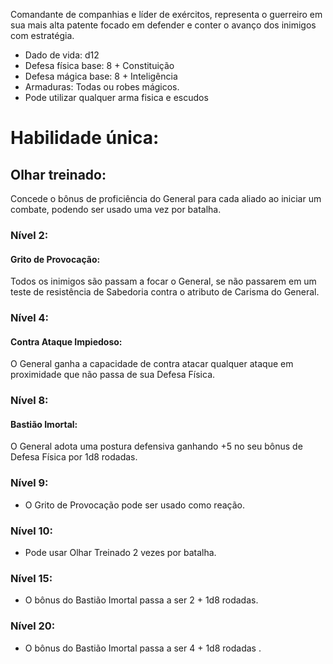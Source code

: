 Comandante de companhias e líder de exércitos, representa o guerreiro em sua mais alta patente focado em defender e conter o avanço dos inimigos com estratégia.

- Dado de vida: d12
- Defesa física base: 8 + Constituição 
- Defesa mágica base: 8 + Inteligência 
- Armaduras: Todas ou robes mágicos.
- Pode utilizar qualquer arma fisica e escudos


# Habilidade única:
## Olhar treinado: 
Concede o bônus de proficiência do General para cada aliado ao iniciar um combate, podendo ser usado uma vez por batalha.

### Nível 2:
#### Grito de Provocação: 
Todos os inimigos são passam a focar o General, se não passarem em um teste de resistência de Sabedoria contra o atributo de Carisma do General.

### Nível 4:
#### Contra Ataque Impiedoso: 
O General ganha a capacidade de contra atacar qualquer ataque em proximidade que não passa de sua Defesa Física.

### Nível 8:
#### Bastião Imortal: 
O General adota uma postura defensiva ganhando +5 no seu bônus de Defesa Física por 1d8 rodadas.

### Nível 9:
- O Grito de Provocação pode ser usado como reação.

### Nível 10:
- Pode usar Olhar Treinado 2 vezes por batalha.

### Nível 15:
- O bônus do Bastião Imortal passa a ser 2 + 1d8 rodadas.

### Nível 20:
- O bônus do Bastião Imortal passa a ser 4 + 1d8 rodadas .
